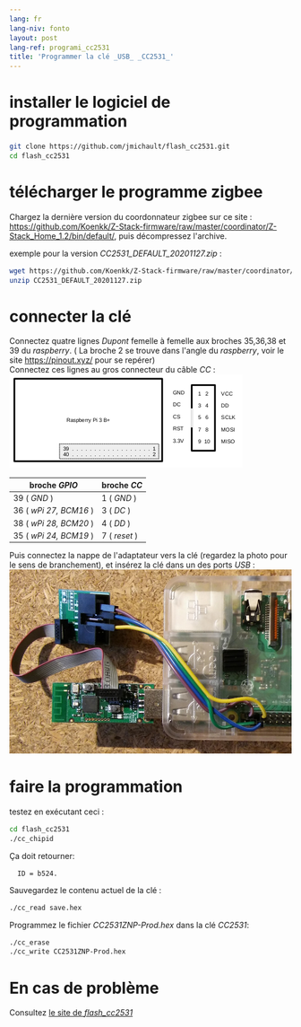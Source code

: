 ```yaml
---
lang: fr
lang-niv: fonto
layout: post
lang-ref: programi_cc2531
title: 'Programmer la clé _USB_ _CC2531_'
---
```


# installer le logiciel de programmation

```bash
git clone https://github.com/jmichault/flash_cc2531.git
cd flash_cc2531
```
 
# télécharger le programme zigbee
Chargez la dernière version du coordonnateur zigbee sur ce site : <https://github.com/Koenkk/Z-Stack-firmware/raw/master/coordinator/Z-Stack_Home_1.2/bin/default/>, puis décompressez l'archive.

exemple pour la version _CC2531_DEFAULT_20201127.zip_ :

```bash
wget https://github.com/Koenkk/Z-Stack-firmware/raw/master/coordinator/Z-Stack_Home_1.2/bin/default/CC2531_DEFAULT_20201127.zip
unzip CC2531_DEFAULT_20201127.zip
```

# connecter la clé

Connectez quatre lignes _Dupont_ femelle à femelle aux broches 35,36,38 et 39 du _raspberry_. ( La broche 2 se trouve dans l'angle du _raspberry_, voir le site <https://pinout.xyz/> pour se repérer)  
Connectez ces lignes au gros connecteur du câble _CC_ :  
![](/public/raspberry-cc.png "disposition _raspberry_ et _CC_") 

| broche _GPIO_          | broche _CC_  |
| ---------------------- | ------------ | 
| 39 ( _GND_ )           | 1 ( _GND_ )  |	
| 36 ( _wPi 27, BCM16_ ) | 3 ( _DC_ )   | 
| 38 ( _wPi 28, BCM20_ ) | 4 ( _DD_ )   | 
| 35 ( _wPi 24, BCM19_ ) | 7 ( _reset_ )| 

Puis connectez la nappe de l'adaptateur vers la clé (regardez la photo pour le sens de branchement), et insérez la clé dans un des ports _USB_ :
![](/public/Raspberry-CC2531.jpg " _raspberry_ et _CC_") 


# faire la programmation

testez en exécutant ceci :
```bash
cd flash_cc2531
./cc_chipid
```
Ça doit retourner:
```
  ID = b524.
```

Sauvegardez le contenu actuel de la clé :
```bash
./cc_read save.hex
```

Programmez le fichier _CC2531ZNP-Prod.hex_ dans la clé _CC2531_:
```bash
./cc_erase
./cc_write CC2531ZNP-Prod.hex
```

# En cas de problème
Consultez [ le site de _flash_cc2531_](https://jmichault.github.io/flash_cc2531-dok/)
